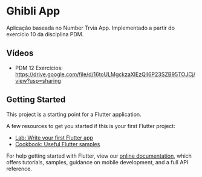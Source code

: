 # Ghibli App

Aplicação baseada no Number Trvia App. Implementado a partir do exercício 10 da disciplina PDM.

## Vídeos
 - PDM 12 Exercícios: https://drive.google.com/file/d/16toULMgckzaXlEzQll6P23SZB95TOJCj/view?usp=sharing

## Getting Started

This project is a starting point for a Flutter application.

A few resources to get you started if this is your first Flutter project:

- [Lab: Write your first Flutter app](https://flutter.dev/docs/get-started/codelab)
- [Cookbook: Useful Flutter samples](https://flutter.dev/docs/cookbook)

For help getting started with Flutter, view our
[online documentation](https://flutter.dev/docs), which offers tutorials,
samples, guidance on mobile development, and a full API reference.
